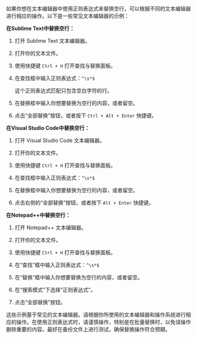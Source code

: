 如果你想在文本编辑器中使用正则表达式来替换空行，可以根据不同的文本编辑器进行相应的操作。以下是一些常见文本编辑器的示例：

**在Sublime Text中替换空行：**

1. 打开 Sublime Text 文本编辑器。

2. 打开你的文本文件。

3. 使用快捷键 `Ctrl + H` 打开查找与替换面板。

4. 在查找框中输入正则表达式：`^\s*$`

   这个正则表达式匹配只包含空白字符的行。

5. 在替换框中输入你想要替换为空行的内容，或者留空。

6. 点击“全部替换”按钮，或者按下 `Ctrl + Alt + Enter` 快捷键。

**在Visual Studio Code中替换空行：**

1. 打开 Visual Studio Code 文本编辑器。

2. 打开你的文本文件。

3. 使用快捷键 `Ctrl + H` 打开查找与替换面板。

4. 在查找框中输入正则表达式：`^\s*$`

5. 在替换框中输入你想要替换为空行的内容，或者留空。

6. 点击右侧的“全部替换”按钮，或者按下 `Alt + Enter` 快捷键。

**在Notepad++中替换空行：**

1. 打开 Notepad++ 文本编辑器。

2. 打开你的文本文件。

3. 使用快捷键 `Ctrl + H` 打开查找与替换面板。

4. 在“查找”框中输入正则表达式：`^\s*$`

5. 在“替换”框中输入你想要替换为空行的内容，或者留空。

6. 在“搜索模式”下选择“正则表达式”。

7. 点击“全部替换”按钮。

这些示例基于常见的文本编辑器。请根据你所使用的文本编辑器和操作系统进行相应的操作。在使用正则表达式时，请谨慎操作，特别是在批量替换时，以免误操作删除重要的内容。最好在备份文件上进行测试，确保替换操作符合预期。
